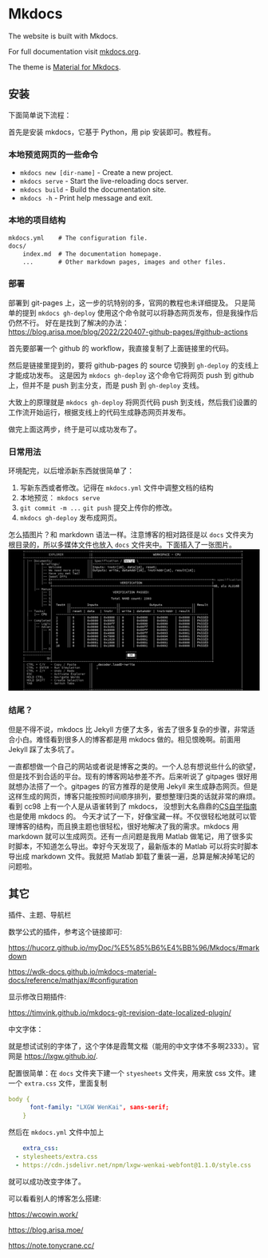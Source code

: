 # Mkdocs

The website is built with Mkdocs.

For full documentation visit [mkdocs.org](https://www.mkdocs.org).

The theme is [Material for Mkdocs](https://squidfunk.github.io/mkdocs-material/).

## 安装
下面简单说下流程：

首先是安装 mkdocs，它基于 Python，用 pip 安装即可。教程有。

### 本地预览网页的一些命令

* `mkdocs new [dir-name]` - Create a new project.
* `mkdocs serve` - Start the live-reloading docs server.
* `mkdocs build` - Build the documentation site.
* `mkdocs -h` - Print help message and exit.

### 本地的项目结构

    mkdocs.yml    # The configuration file.
    docs/
        index.md  # The documentation homepage.
        ...       # Other markdown pages, images and other files.

### 部署

部署到 git-pages 上，这一步的坑特别的多，官网的教程也未详细提及。
只是简单的提到 `mkdocs gh-deploy` 使用这个命令就可以将静态网页发布，但是我操作后仍然不行。
好在是找到了解决的办法：<https://blog.arisa.moe/blog/2022/220407-github-pages/#github-actions>

首先要部署一个 github 的 workflow，我直接复制了上面链接里的代码。

然后是链接里提到的，要将 github-pages 的 source 切换到 `gh-deploy` 的支线上才能成功发布。
这是因为 `mkdocs gh-deploy` 这个命令它将网页 push 到 github 上，但并不是 push 到主分支，而是 push 到 `gh-deploy` 支线。

大致上的原理就是 `mkdocs gh-deploy` 将网页代码 push 到支线，然后我们设置的工作流开始运行，根据支线上的代码生成静态网页并发布。

做完上面这两步，终于是可以成功发布了。

### 日常用法

环境配完，以后增添新东西就很简单了：

1. 写新东西或者修改。记得在 `mkdocs.yml` 文件中调整文档的结构
2. 本地预览： `mkdocs serve`
3. `git commit -m ...` `git push` 提交上传你的修改。
4. `mkdocs gh-deploy` 发布成网页。

怎么插图片？和 markdown 语法一样。注意博客的相对路径是以 `docs` 文件夹为根目录的，所以多媒体文件也放入 `docs` 文件夹中。下面插入了一张图片。
![CPU](/media/image/CPUwww.png)


### 结尾？

但是不得不说，mkdocs 比 Jekyll 方便了太多，省去了很多复杂的步骤，非常适合小白。难怪看到很多人的博客都是用 mkdocs 做的。相见恨晚啊。前面用 Jekyll 踩了太多坑了。

一直都想做一个自己的网站或者说是博客之类的。一个人总有想说些什么的欲望，但是找不到合适的平台。现有的博客网站参差不齐。后来听说了 gitpages 很好用就想办法搭了一个。gitpages 的官方推荐的是使用 Jekyll 来生成静态网页。但是这样生成的网页，博客只能按照时间顺序排列，要想整理归类的话就非常的麻烦。看到 cc98 上有一个人是从语雀转到了 mkdocs， 没想到大名鼎鼎的[CS自学指南](https://csdiy.wiki/)也是使用 mkdocs 的。
今天才试了一下，好像宝藏一样。不仅很轻松地就可以管理博客的结构，而且换主题也很轻松，很好地解决了我的需求。mkdocs 用 markdown 就可以生成网页。还有一点问题是我用 Matlab 做笔记，用了很多实时脚本，不知道怎么导出。幸好今天发现了，最新版本的 Matlab 可以将实时脚本导出成 markdown 文件。我就把 Matlab 卸载了重装一遍，总算是解决掉笔记的问题啦。

## 其它

插件、主题、导航栏

数学公式的插件，参考这个链接即可: 

<https://hucorz.github.io/myDoc/%E5%85%B6%E4%BB%96/Mkdocs/#markdown>

<https://wdk-docs.github.io/mkdocs-material-docs/reference/mathjax/#configuration>

显示修改日期插件: 

<https://timvink.github.io/mkdocs-git-revision-date-localized-plugin/>

中文字体：

就是想试试别的字体了，这个字体是霞鹜文楷（能用的中文字体不多啊2333）。官网是 <https://lxgw.github.io/>. 

配置很简单：在 `docs` 文件夹下建一个 `styesheets` 文件夹，用来放 css 文件。建一个 `extra.css` 文件，里面复制
```yaml
body {
      font-family: "LXGW WenKai", sans-serif;
    }
```

然后在 `mkdocs.yml` 文件中加上
```yaml
    extra_css:
  - stylesheets/extra.css
  - https://cdn.jsdelivr.net/npm/lxgw-wenkai-webfont@1.1.0/style.css
```
就可以成功改变字体了。

可以看看别人的博客怎么搭建:

<https://wcowin.work/>

<https://blog.arisa.moe/>

<https://note.tonycrane.cc/>